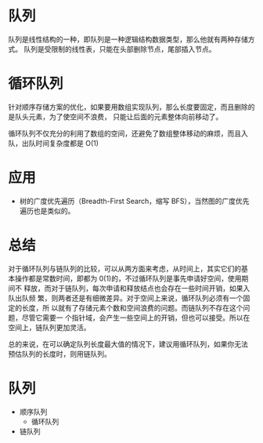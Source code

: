 # 队列

队列是线性结构的一种，即队列是一种逻辑结构数据类型，那么他就有两种存储方式。
队列是受限制的线性表，只能在头部删除节点，尾部插入节点。

# 循环队列

针对顺序存储方案的优化，如果要用数组实现队列，那么长度要固定，而且删除的是队头元素，为了使空间不浪费，
只能让后面的元素整体向前移动了。

循环队列不仅充分的利用了数组的空间，还避免了数组整体移动的麻烦，而且入队，出队时间复杂度都是 O(1)

# 应用

- 树的广度优先遍历（Breadth-First Search，缩写 BFS），当然图的广度优先遍历也是类似的。

# 总结

对于循环队列与链队列的比较，可以从两方面来考虑，从时间上，其实它们的基
本操作都是常数时间，即都为 0(1)的，不过循环队列是事先申请好空间，使用期间不
释放，而对于链队列，每次申请和释放结点也会存在一些时间开销，如果入队出队频
繁，则两者还是有细微差异。对于空间上来说，循环队列必须有一个固定的长度，所
以就有了存储元素个数和空间浪费的问题。而链队列不存在这个问题，尽管它需要一
个指针域，会产生一些空间上的开销，但也可以接受。所以在空间上，链队列更加灵活。

总的来说，在可以确定队列长度最大值的情况下，建议用循环队列，如果你无法
预估队列的长度时，则用链队列。

# 队列

- 顺序队列
  - 循环队列
- 链队列
